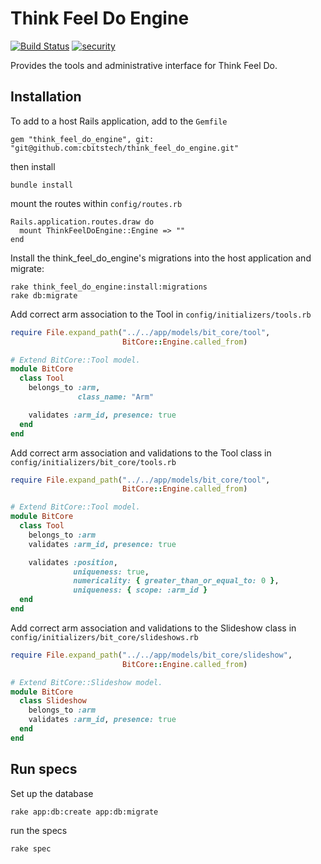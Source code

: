 # Think Feel Do Engine

[![Build Status](https://travis-ci.org/cbitstech/think_feel_do_engine.svg)](https://travis-ci.org/cbitstech/think_feel_do_engine) [![security](https://hakiri.io/github/cbitstech/think_feel_do_engine/master.svg)](https://hakiri.io/github/cbitstech/think_feel_do_engine/master)

Provides the tools and administrative interface for Think Feel Do.

## Installation

To add to a host Rails application, add to the `Gemfile`

    gem "think_feel_do_engine", git: "git@github.com:cbitstech/think_feel_do_engine.git"

then install

    bundle install

mount the routes within `config/routes.rb`

    Rails.application.routes.draw do
      mount ThinkFeelDoEngine::Engine => ""
    end


Install the think_feel_do_engine's migrations into the host application and migrate:
```console
rake think_feel_do_engine:install:migrations
rake db:migrate
```

Add correct arm association to the Tool in ```config/initializers/tools.rb```
```ruby
require File.expand_path("../../app/models/bit_core/tool",
                         BitCore::Engine.called_from)

# Extend BitCore::Tool model.
module BitCore
  class Tool
    belongs_to :arm,
               class_name: "Arm"

    validates :arm_id, presence: true
  end
end
```

Add correct arm association and validations to the Tool class in ```config/initializers/bit_core/tools.rb```
```ruby
require File.expand_path("../../app/models/bit_core/tool",
                         BitCore::Engine.called_from)

# Extend BitCore::Tool model.
module BitCore
  class Tool
    belongs_to :arm
    validates :arm_id, presence: true

    validates :position,
              uniqueness: true,
              numericality: { greater_than_or_equal_to: 0 },
              uniqueness: { scope: :arm_id }
  end
end
```

Add correct arm association and validations to the Slideshow class in ```config/initializers/bit_core/slideshows.rb```

```ruby
require File.expand_path("../../app/models/bit_core/slideshow",
                         BitCore::Engine.called_from)

# Extend BitCore::Slideshow model.
module BitCore
  class Slideshow
    belongs_to :arm
    validates :arm_id, presence: true
  end
end
```

## Run specs

Set up the database

    rake app:db:create app:db:migrate

run the specs

    rake spec


